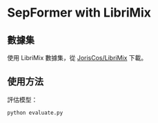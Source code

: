 # SepFormer with LibriMix



## 數據集

使用 LibriMix 數據集，從 [JorisCos/LibriMix](https://github.com/JorisCos/LibriMix) 下載。

## 使用方法

評估模型：
```bash
python evaluate.py
```


